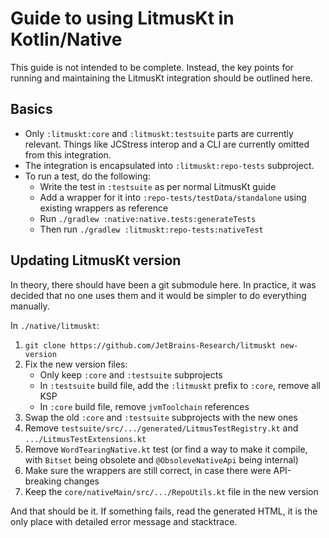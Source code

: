 # Guide to using LitmusKt in Kotlin/Native

This guide is not intended to be complete. Instead, the key points for running and maintaining the LitmusKt integration should be outlined here.

## Basics

* Only `:litmuskt:core` and `:litmuskt:testsuite` parts are currently relevant. Things like JCStress interop and a CLI are currently omitted from this integration.
* The integration is encapsulated into `:litmuskt:repo-tests` subproject.
* To run a test, do the following:
    * Write the test in `:testsuite` as per normal LitmusKt guide
    * Add a wrapper for it into `:repo-tests/testData/standalone` using existing wrappers as reference
    * Run `./gradlew :native:native.tests:generateTests`
    * Then run `./gradlew :litmuskt:repo-tests:nativeTest`
  
## Updating LitmusKt version

In theory, there should have been a git submodule here. In practice, it was decided that no one uses them and it would be simpler to do everything manually.

In `./native/litmuskt`:

1. `git clone https://github.com/JetBrains-Research/litmuskt new-version`
1. Fix the new version files:
    * Only keep `:core` and `:testsuite` subprojects
    * In `:testsuite` build file, add the `:litmuskt` prefix to `:core`, remove all KSP 
    * In `:core` build file, remove `jvmToolchain` references
1. Swap the old `:core` and `:testsuite` subprojects with the new ones
1. Remove `testsuite/src/.../generated/LitmusTestRegistry.kt` and `.../LitmusTestExtensions.kt`
1. Remove `WordTearingNative.kt` test (or find a way to make it compile, with `Bitset` being obsolete and `@ObsoleveNativeApi` being internal)
1. Make sure the wrappers are still correct, in case there were API-breaking changes
1. Keep the `core/nativeMain/src/.../RepoUtils.kt` file in the new version

And that should be it. If something fails, read the generated HTML, it is the only place with detailed error message and stacktrace.